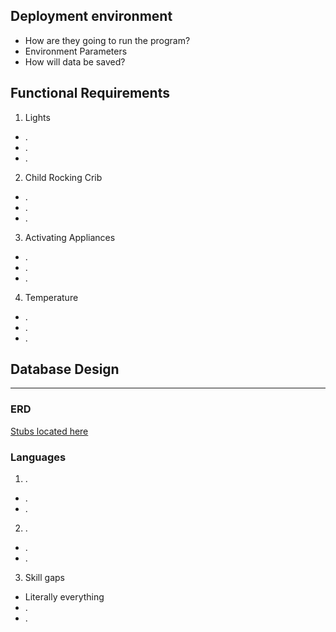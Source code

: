 ## Deployment environment
- How are they going to run the program?
- Environment Parameters
- How will data be saved?

## Functional Requirements
1. Lights
  - .
  - .
  - .
2. Child Rocking Crib
  - .
  - .
  - .
3. Activating Appliances
  - .
  - .
  - .
4. Temperature
  - .
  - .
  - .

## Database Design
______

### ERD






[Stubs located here](https://github.com/mlevin23/Zephyr22/blob/master/stubs.txt)

### Languages
1. .
  - .
  - .
2. .
  - .
  - .
3. Skill gaps
  - Literally everything
  - .
  - .
